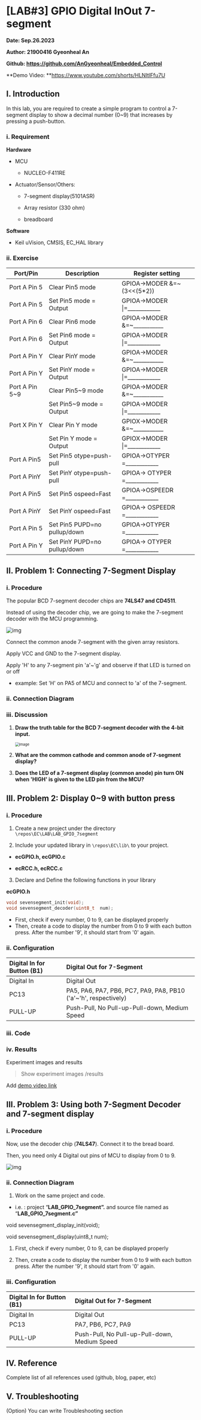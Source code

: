# [LAB#3] GPIO Digital InOut 7-segment

**Date: Sep.26.2023**

**Author: 21900416 Gyeonheal An**

**Github: https://github.com/AnGyeonheal/Embedded_Control**

**Demo Video: **https://www.youtube.com/shorts/HLNItlFfu7U

## I. Introduction

In this lab, you are required to create a simple program to control a 7-segment display to show a decimal number (0~9) that increases by pressing a push-button.

### i. Requirement

**Hardware**

- MCU

  - NUCLEO-F411RE

- Actuator/Sensor/Others:

  - 7-segment display(5101ASR)

  - Array resistor (330 ohm)

  - breadboard

**Software**

- Keil uVision, CMSIS, EC_HAL library

### ii. Exercise

| **Port/Pin**   | **Description**              | **Register setting**          |
| -------------- | ---------------------------- | ----------------------------- |
| Port A Pin 5   | Clear Pin5 mode              | GPIOA->MODER &=~(3<<(5*2))    |
| Port A Pin 5   | Set Pin5 mode = Output       | GPIOA->MODER \|=____________  |
| Port A Pin 6   | Clear Pin6 mode              | GPIOA->MODER &=~___________   |
| Port A Pin 6   | Set Pin6 mode = Output       | GPIOA->MODER \|=____________  |
| Port A Pin Y   | Clear PinY mode              | GPIOA->MODER &=~___________   |
| Port A Pin Y   | Set PinY mode = Output       | GPIOA->MODER \|=____________  |
| Port A Pin 5~9 | Clear Pin5~9 mode            | GPIOA->MODER &=~___________   |
|                | Set Pin5~9 mode = Output     | GPIOA->MODER \|=____________  |
| Port X Pin Y   | Clear Pin Y mode             | GPIOX->MODER &=~___________   |
|                | Set Pin Y mode = Output      | GPIOX->MODER \|=____________  |
| Port A Pin5    | Set Pin5 otype=push-pull     | GPIOA->OTYPER =____________   |
| Port A PinY    | Set PinY otype=push-pull     | GPIOA-> OTYPER =____________  |
| Port A Pin5    | Set Pin5 ospeed=Fast         | GPIOA->OSPEEDR =____________  |
| Port A PinY    | Set PinY ospeed=Fast         | GPIOA-> OSPEEDR =____________ |
| Port A Pin 5   | Set Pin5 PUPD=no pullup/down | GPIOA->OTYPER =____________   |
| Port A Pin Y   | Set PinY PUPD=no pullup/down | GPIOA-> OTYPER =____________  |

## II. Problem 1: Connecting 7-Segment Display

### i. Procedure

The popular BCD 7-segment decoder chips are **74LS47 and CD4511**.

Instead of using the decoder chip, we are going to make the 7-segment decoder with the MCU programming.

![img](https://424033796-files.gitbook.io/~/files/v0/b/gitbook-x-prod.appspot.com/o/spaces%2F-MgmrEstOHxu62gXxq1t%2Fuploads%2FLmve9mRzHASR1OoYT0XN%2Fimage.png?alt=media&token=58563137-cbc7-432c-981c-7f93b3b68329)

Connect the common anode 7-segment with the given array resistors.

Apply VCC and GND to the 7-segment display.

Apply 'H' to any 7-segment pin 'a'~'g' and observe if that LED is turned on or off

- example: Set 'H' on PA5 of MCU and connect to 'a' of the 7-segment.

### ii. Connection Diagram



### iii. Discussion

1. **Draw the truth table for the BCD 7-segment decoder with the 4-bit input.**

   <img src="https://github.com/AnGyeonheal/Embedded_Control_GH/assets/118132313/4c678abb-2399-4db5-8075-d691d5e4b589" alt="image" style="zoom: 67%;" />

2. **What are the common cathode and common anode of 7-segment display?**



3. **Does the LED of a 7-segment display (common anode) pin turn ON when 'HIGH' is given to the LED pin from the MCU?**



## III. Problem 2: Display 0~9 with button press

### i. Procedure

1. Create a new project under the directory `\repos\EC\LAB\LAB_GPIO_7segment`

2. Include your updated library in `\repos\EC\lib\` to your project.

- **ecGPIO.h, ecGPIO.c**

- **ecRCC.h, ecRCC.c**

3. Declare and Define the following functions in your library

**ecGPIO.h**

```c
void sevensegment_init(void); 
void sevensegment_decoder(uint8_t  num);
```

- First, check if every number, 0 to 9, can be displayed properly
- Then, create a code to display the number from 0 to 9 with each button press. After the number '9', it should start from '0' again.

### ii. Configuration

| Digital In for Button (B1) | Digital Out for 7-Segment                                    |
| :------------------------- | :----------------------------------------------------------- |
| Digital In                 | Digital Out                                                  |
| PC13                       | PA5, PA6, PA7, PB6, PC7, PA9, PA8, PB10 ('a'~'h', respectively) |
| PULL-UP                    | Push-Pull, No Pull-up-Pull-down, Medium Speed                |

### iii. Code



### iv. Results

Experiment images and results

> Show experiment images /results

Add [demo video link](https://github.com/ykkimhgu/course-doc/blob/master/course/lab/link/README.md)

## III. Problem 3: Using both 7-Segment Decoder and 7-segment display

### i. Procedure

Now, use the decoder chip (**74LS47**). Connect it to the bread board.

Then, you need only 4 Digital out pins of MCU to display from 0 to 9.

![img](https://424033796-files.gitbook.io/~/files/v0/b/gitbook-x-prod.appspot.com/o/spaces%2F-MgmrEstOHxu62gXxq1t%2Fuploads%2FOLBpZY2YOH4KNgHnb7du%2Fimage.png?alt=media&token=97cf1fb5-c747-40e4-b43a-4f743400bfa5)

### ii. Connection Diagram



1. Work on the same project and code.

- i.e. : project “**LAB_GPIO_7segment”.** and source file named as “**LAB_GPIO_7segment.c”**

void sevensegment_display_init(void); 

void sevensegment_display(uint8_t  num);

1. First, check if every number, 0 to 9, can be displayed properly

2. Then, create a code to display the number from 0 to 9 with each button press. After the number '9', it should start from '0' again.

### iii. Configuration

| Digital In for Button (B1) | Digital Out for 7-Segment                     |
| :------------------------- | :-------------------------------------------- |
| Digital In                 | Digital Out                                   |
| PC13                       | PA7, PB6, PC7, PA9                            |
| PULL-UP                    | Push-Pull, No Pull-up-Pull-down, Medium Speed |

## IV. Reference

Complete list of all references used (github, blog, paper, etc)



## V. Troubleshooting

(Option) You can write Troubleshooting section